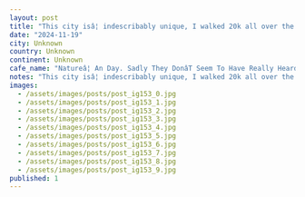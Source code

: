 ```yaml
---
layout: post
title: "This city isâ¦ indescribably unique, I walked 20k all over the place, ate pizza, drank beer, skated, walked in natureâ¦ an day. Sadly they donât seem to have really heard about drinkable coffee mi"
date: "2024-11-19"
city: Unknown
country: Unknown
continent: Unknown
cafe_name: "Natureâ¦ An Day. Sadly They DonâT Seem To Have Really Heard About Drinkable Coffee Mind You"
notes: "This city isâ¦ indescribably unique, I walked 20k all over the place, ate pizza, drank beer, skated, walked in natureâ¦ an day. Sadly they donât seem to have really heard about drinkable coffee mind you, but we suffer the bad with the good."
images:
  - /assets/images/posts/post_ig153_0.jpg
  - /assets/images/posts/post_ig153_1.jpg
  - /assets/images/posts/post_ig153_2.jpg
  - /assets/images/posts/post_ig153_3.jpg
  - /assets/images/posts/post_ig153_4.jpg
  - /assets/images/posts/post_ig153_5.jpg
  - /assets/images/posts/post_ig153_6.jpg
  - /assets/images/posts/post_ig153_7.jpg
  - /assets/images/posts/post_ig153_8.jpg
  - /assets/images/posts/post_ig153_9.jpg
published: 1
---
```

